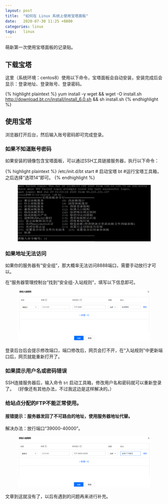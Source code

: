 ```yaml
---
layout: post
title:  "如何在 Linux 系统上使用宝塔面板"  
date:   2020-07-30 11:25 +0800
categories: linux
tags:   linux
---
```


萌新第一次使用宝塔面板的记录贴。

## 下载宝塔

这里（系统环境：centos8）使用以下命令，宝塔面板会自动安装，安装完成后会显示：登录地址、登录账号、登录密码。

{% highlight plaintext %}
yum install -y wget && wget -O install.sh http://download.bt.cn/install/install_6.0.sh && sh install.sh 
{% endhighlight %}

## 使用宝塔

浏览器打开后台，然后输入账号密码即可完成登录。

### 如果不知道账号密码

如果安装的镜像包含宝塔面板，可以通过SSH工具链接服务器，执行以下命令：

{% highlight plaintext %}
/etc/init.d/bt start    # 启动宝塔
bt  #运行宝塔工具箱，之后选择“选项14”即可。
{% endhighlight %}

<figure class="post-content-img row justify-content-center">
    <div class="col-12 col-lg-12">
        <img class="w-100" src="/assets/post/2020-07-30-how-to-use-baota-on-linux/bt.PNG" alt="宝塔工具箱">
    </div>
</figure>

### 如果地址无法访问

如果你的服务器有“安全组”，那大概率无法访问8888端口，需要手动放行才可以。

在“服务器管理控制台”找到“安全组-入站规则”，填写以下信息即可。

<figure class="post-content-img row justify-content-center">
    <div class="col-12 col-lg-12">
        <img class="w-100" src="/assets/post/2020-07-30-how-to-use-baota-on-linux/bt_port.PNG" alt="宝塔端口设置">
    </div>
</figure>

登录后台后会提示修改端口，端口修改后，网页会打不开，在“入站规则”中更新端口后，网页就能重新打开了。

### 如果提示用户名或密码错误

SSH连接服务器后，输入命令 `bt` 启动工具箱，修改用户名和密码就可以重新登录了。
（好像还有其他办法，不过我这边是这样解决的。）

### 给站点分配的FTP不能正常使用。

#### 报错提示：服务器发回了不可路由的地址，使用服务器地址代替。

解决办法：放行端口“39000-40000”。

<figure class="post-content-img row justify-content-center">
    <div class="col-12 col-lg-12">
        <img class="w-100" src="/assets/post/2020-07-30-how-to-use-baota-on-linux/bt_ftp.PNG" alt="宝塔FTP设置">
    </div>
</figure>

文章到这就没有了，以后有遇到的问题再来进行补充。




